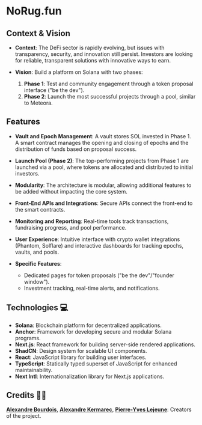 # NoRug.fun

## Context & Vision

- **Context**: The DeFi sector is rapidly evolving, but issues with transparency, security, and innovation still persist. Investors are looking for reliable, transparent solutions with innovative ways to earn.

- **Vision**: Build a platform on Solana with two phases:
  1. **Phase 1**: Test and community engagement through a token proposal interface ("be the dev").
  2. **Phase 2**: Launch the most successful projects through a pool, similar to Meteora.

## Features

- **Vault and Epoch Management**: A vault stores SOL invested in Phase 1. A smart contract manages the opening and closing of epochs and the distribution of funds based on proposal success.
- **Launch Pool (Phase 2)**: The top-performing projects from Phase 1 are launched via a pool, where tokens are allocated and distributed to initial investors.

- **Modularity**: The architecture is modular, allowing additional features to be added without impacting the core system.

- **Front-End APIs and Integrations**: Secure APIs connect the front-end to the smart contracts.

- **Monitoring and Reporting**: Real-time tools track transactions, fundraising progress, and pool performance.

- **User Experience**: Intuitive interface with crypto wallet integrations (Phantom, Solflare) and interactive dashboards for tracking epochs, vaults, and pools.

- **Specific Features**:
  - Dedicated pages for token proposals ("be the dev"/"founder window").
  - Investment tracking, real-time alerts, and notifications.

## Technologies 💻

- **Solana**: Blockchain platform for decentralized applications.
- **Anchor**: Framework for developing secure and modular Solana programs.
- **Next.js**: React framework for building server-side rendered applications.
- **ShadCN**: Design system for scalable UI components.
- **React**: JavaScript library for building user interfaces.
- **TypeScript**: Statically typed superset of JavaScript for enhanced maintainability.
- **Next Intl**: Internationalization library for Next.js applications.

## Credits 👨‍💻

**[Alexandre Bourdois](https://github.com/alexandre-bourdois)**, **[Alexandre Kermarec](https://github.com/alexlakarm)**, **[Pierre-Yves Lejeune](https://github.com/pylejeune)**: Creators of the project.
